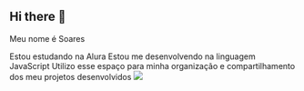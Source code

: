 ## Hi there 👋
Meu nome é Soares

Estou estudando na Alura
Estou me desenvolvendo na linguagem JavaScript
Utilizo esse espaço para minha organização e compartilhamento dos meu projetos desenvolvidos
![](https://media.tenor.com/Zr2TbKJP_YkAAAAM/dans.gif)
